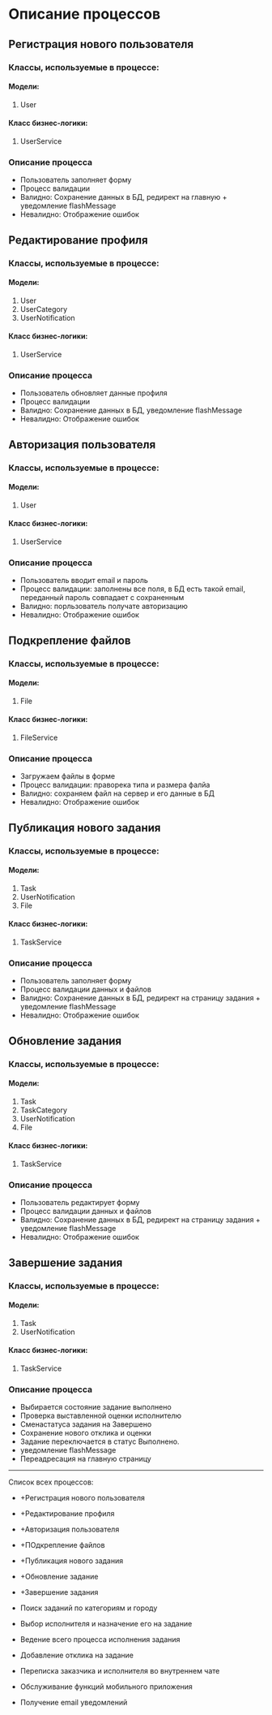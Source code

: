 # Описание процессов

## Регистрация нового пользователя
### Классы, используемые в процессе:
#### Модели:
1. User

#### Класс бизнес-логики:
1. UserService

### Описание процесса

* Пользователь заполняет форму
* Процесс валидации
* Валидно: Сохранение данных в БД, редирект на главную + уведомление flashMessage
* Невалидно: Отображение ошибок 


## Редактирование профиля
### Классы, используемые в процессе:
#### Модели:
1. User
2. UserCategory
3. UserNotification

#### Класс бизнес-логики:
1. UserService

### Описание процесса
* Пользователь обновляет данные профиля
* Процесс валидации
* Валидно: Сохранение данных в БД, уведомление flashMessage
* Невалидно: Отображение ошибок 

## Авторизация пользователя
### Классы, используемые в процессе:
#### Модели:
1. User

#### Класс бизнес-логики:
1. UserService

### Описание процесса
* Пользователь вводит email и пароль
* Процесс валидации: заполнены все поля, в БД есть такой email, переданный пароль совпадает с сохраненным
* Валидно: порльзователь получате авторизацию
* Невалидно: Отображение ошибок 

## Подкрепление файлов
### Классы, используемые в процессе:
#### Модели:
1. File

#### Класс бизнес-логики:
1. FileService

### Описание процесса
* Загружаем файлы в форме
* Процесс валидации: праворека типа и размера фалйа
* Валидно: сохраняем файл на сервер и его данные в БД
* Невалидно: Отображение ошибок 


## Публикация нового задания
### Классы, используемые в процессе:
#### Модели:
1. Task
3. UserNotification
4. File

#### Класс бизнес-логики:
1. TaskService

### Описание процесса
* Пользователь заполняет форму
* Процесс валидации данных и файлов
* Валидно: Сохранение данных в БД, редирект на страницу задания + уведомление flashMessage
* Невалидно: Отображение ошибок 

## Обновление задания
### Классы, используемые в процессе:
#### Модели:
1. Task
2. TaskCategory
3. UserNotification
4. File

#### Класс бизнес-логики:
1. TaskService

### Описание процесса
* Пользователь редактирует форму
* Процесс валидации данных и файлов
* Валидно: Сохранение данных в БД, редирект на страницу задания + уведомление flashMessage
* Невалидно: Отображение ошибок 

## Завершение задания
### Классы, используемые в процессе:
#### Модели:
1. Task
3. UserNotification

#### Класс бизнес-логики:
1. TaskService

### Описание процесса
* Выбирается состояние задание выполнено
* Проверка выставленной оценки исполнителю
* Сменастатуса задания на Завершено
* Сохранение нового отклика и оценки
* Задание переключается в статус Выполнено.
* уведомление flashMessage
* Переадресация на главную страницу


____________________________________________________________________________
Список всех процессов:
* +Регистрация нового пользователя
* +Редактирование профиля
* +Авторизация пользователя
* +ПОдкрепление файлов
* +Публикация нового задания
* +Обновление задание
* +Завершение задания 

* Поиск заданий по категориям и городу
* Выбор исполнителя и назначение его на задание
* Ведение всего процесса исполнения задания
* Добавление отклика на задание
* Переписка заказчика и исполнителя во внутреннем чате
* Обслуживание функций мобильного приложения
* Получение email уведомлений






